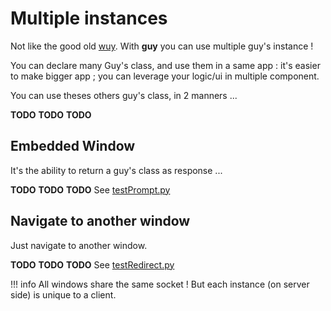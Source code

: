 # Multiple instances

Not like the good old [wuy](https://github.com/manatlan/wuy). With **guy** you can use multiple guy's instance !

You can declare many Guy's class, and use them in a same app : it's easier to make bigger app ; you can leverage your logic/ui in multiple component.

You can use theses others guy's class, in 2 manners ...

**TODO**
**TODO**
**TODO**

## Embedded Window

It's the ability to return a guy's class as response ...

**TODO**
**TODO**
**TODO**
See [testPrompt.py](https://github.com/manatlan/guy/blob/master/testPrompt.py)

## Navigate to another window

Just navigate to another window.

**TODO**
**TODO**
**TODO**
See [testRedirect.py](https://github.com/manatlan/guy/blob/master/testRedirect.py)

!!! info
    All windows share the same socket ! But each instance (on server side) is unique to a client.
